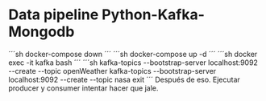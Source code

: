 # Data pipeline Python-Kafka-Mongodb
´´´sh
docker-compose down
´´´
´´´sh
docker-compose up -d
´´´
´´´sh
docker exec -it kafka bash
´´´
´´´sh
kafka-topics --bootstrap-server localhost:9092 --create --topic openWeather
kafka-topics --bootstrap-server localhost:9092 --create --topic nasa
exit
´´´
Después de eso.
Ejecutar producer y consumer intentar hacer que jale.